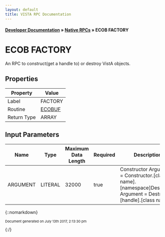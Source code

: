 ```yaml
---
layout: default
title: VISTA RPC Documentation
---
```


#### [Developer Documentation](../index) &#187; [Native RPCs](TableOfContents) &#187; ECOB FACTORY<br/>
# ECOB FACTORY

An RPC to construct(get a handle to) or destroy VistA objects.

## Properties

Property | Value
--- | ---
Label | FACTORY
Routine | [ECOBUF](http://code.osehra.org/dox/Routine_ECOBUF_source.html)
Return Type | ARRAY


## Input Parameters

Name | Type | Maximum Data Length | Required | Description
--- | --- | --- | --- | ---
ARGUMENT | LITERAL | 32000 | true | Constructor Argument &#x3D; Constructor.[class name].[namespace]Destructor Argument &#x3D; Destructor.[handle].[class name]



{::nomarkdown} <br/><p style="font-size: 11px">Document generated on July 13th 2017, 2:13:30 pm</p>{:/}